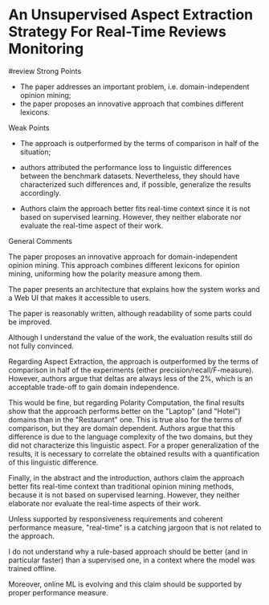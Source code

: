 # An Unsupervised Aspect Extraction Strategy For Real-Time Reviews Monitoring 
#review 
Strong Points

- The paper addresses an important problem, i.e. domain-independent opinion mining;
- the paper proposes an innovative approach that combines different lexicons.

Weak Points

- The approach is outperformed by the terms of comparison in half of the situation;

- authors attributed the performance loss to linguistic differences between the benchmark datasets. Nevertheless, they should have characterized such differences and, if possible,
generalize the results accordingly. 

- Authors claim the approach better fits real-time context since it is not based on supervised learning. However, they neither elaborate nor evaluate the real-time aspect of their work.

General Comments

The paper proposes an innovative approach for domain-independent opinion mining. This approach combines different lexicons for opinion mining, uniforming how the polarity measure among them.

The paper presents an architecture that explains how the system works and a Web UI that makes it accessible to users.

The paper is reasonably written, although readability of some parts could be improved. 

Although I understand the value of the work, the evaluation results still do not fully convinced.

Regarding Aspect Extraction,
the approach is outperformed by the terms of comparison in half of the experiments (either precision/recall/F-measure). However, authors argue that deltas are always less of the 2%, which is an acceptable trade-off to gain domain independence.

This would be fine, but regarding Polarity Computation, the final results show that the approach performs better on the "Laptop" (and "Hotel") domains than in the "Restaurant" one.
This is true also for the terms of comparison, but they are domain dependent.  Authors argue that this difference is due to the language complexity of the two domains, but they did not characterize this linguistic aspect. 
For a proper generalization of the results, it is necessary to correlate the obtained results with a quantification of this linguistic difference.

Finally, in the abstract and the introduction, authors claim the approach better fits real-time context than traditional opinion mining methods, because it is not based on supervised learning. 
However, they neither elaborate nor evaluate the real-time aspects of their work. 

Unless supported by responsiveness requirements and coherent performance measure,  "real-time" is a catching jargoon that is not related to the approach. 

I do not understand why a rule-based approach should be better (and in particular faster) than a supervised one, in a context where the model was trained offline.

Moreover, online ML is evolving and this claim should be supported by proper performance measure.
